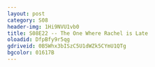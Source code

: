 ```yaml
---
layout: post 
category: S08 
header-img: 1Hi9NVU1vb0 
title: S08E22 -- The One Where Rachel is Late 
oloadid: DfpBfy9r5qg 
gdriveid: 0B5Whx3bISzC5U1dWZk5CYmU1QTg 
bgcolor: 01617B
--- 
```

<!--more--> 
